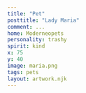 ```yaml
---
title: "Pet"
posttitle: "Lady Maria"
comment: ...
home: Moderneopets
personality: trashy
spirit: kind
x: 75
y: 40
image: maria.png
tags: pets
layout: artwork.njk
---
```


